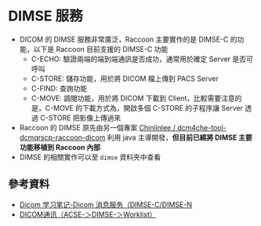 # DIMSE 服務
- DICOM 的 DIMSE 服務非常廣泛，Raccoon 主要實作的是 DIMSE-C 的功能，以下是 Raccoon 目前支援的 DIMSE-C 功能
    - C-ECHO: 驗證兩端的端到端通訊是否成功，通常用於確定 Server 是否可呼叫
    - C-STORE: 儲存功能，用於將 DICOM 檔上傳到 PACS Server
    - C-FIND: 查詢功能
    - C-MOVE: 調閱功能，用於將 DICOM 下載到 Client，比較需要注意的是，C-MOVE 的下載方式為，開啟多個 C-STORE 的子程序讓 Server 透過 C-STORE 把影像上傳過來
- Raccoon 的 DIMSE 原先由另一個專案 [Chinlinlee / dcm4che-tool-dcmqrscp-raccoon-dicom](https://github.com/Chinlinlee/dcm4che-tool-dcmqrscp-raccoon-dicom) 利用 java 主導開發，**但目前已經將 DIMSE 主要功能移植到 Raccoon 內部**
- DIMSE 的相關實作可以至 `dimse` 資料夾中查看

## 參考資料
- [Dicom 学习笔记-Dicom 消息服务（DIMSE-C/DIMSE-N](https://www.jianshu.com/p/2812b0b6e548)
- [DICOM通讯（ACSE-＞DIMSE-＞Worklist）](https://zhuanlan.zhihu.com/p/386657486)